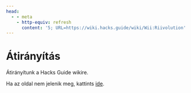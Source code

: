 ```yaml
---
head:
  - - meta
    - http-equiv: refresh
      content: '5; URL=https://wiki.hacks.guide/wiki/Wii:Riivolution'
---
```


# Átirányítás

Átirányítunk a Hacks Guide wikire.

Ha az oldal nem jelenik meg, kattints [ide](https://wiki.hacks.guide/wiki/Wii:Riivolution).
